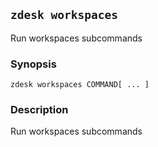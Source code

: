 ## `zdesk workspaces`

Run workspaces subcommands

### Synopsis

    zdesk workspaces COMMAND[ ... ]

### Description

Run workspaces subcommands

